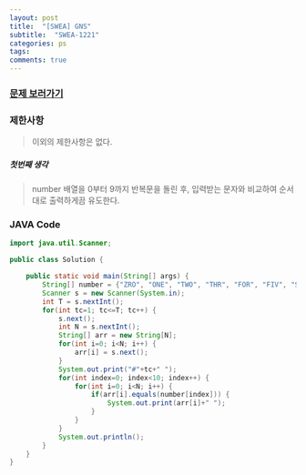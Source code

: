 ```yaml
---
layout: post
title:  "[SWEA] GNS"
subtitle:  "SWEA-1221"
categories: ps
tags: 
comments: true
---
```


### [문제 보러가기]( https://swexpertacademy.com/main/code/problem/problemDetail.do?contestProbId=AV14jJh6ACYCFAYD&categoryId=AV14jJh6ACYCFAYD&categoryType=CODE )



### 제한사항

> 이외의 제한사항은 없다.

##### 첫번째 생각

> number 배열을 0부터 9까지 반복문을 돌린 후, 입력받는 문자와 비교하여 순서대로 출력하게끔 유도한다.



### JAVA Code

```java
import java.util.Scanner;

public class Solution {

	public static void main(String[] args) {
		String[] number = {"ZRO", "ONE", "TWO", "THR", "FOR", "FIV", "SIX", "SVN", "EGT", "NIN"};
		Scanner s = new Scanner(System.in);
		int T = s.nextInt();
		for(int tc=1; tc<=T; tc++) {
			s.next();
			int N = s.nextInt();
			String[] arr = new String[N];
			for(int i=0; i<N; i++) {
				arr[i] = s.next();
			}
			System.out.print("#"+tc+" ");
			for(int index=0; index<10; index++) {
				for(int i=0; i<N; i++) {
					if(arr[i].equals(number[index])) {
						System.out.print(arr[i]+" ");
					}
				}
			}
			System.out.println();
		}
	}
}
```

